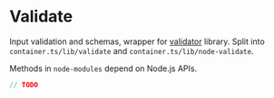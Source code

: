 # Validate

Input validation and schemas, wrapper for [validator](https://www.npmjs.com/package/validator) library. Split into `container.ts/lib/validate` and `container.ts/lib/node-validate`.

Methods in `node-modules` depend on Node.js APIs.

```TypeScript
// TODO
```
